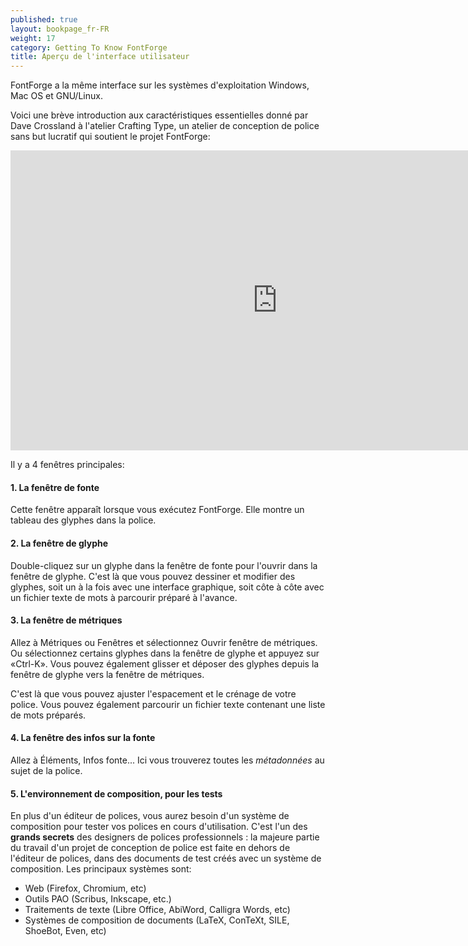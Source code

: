 ```yaml
---
published: true
layout: bookpage_fr-FR
weight: 17
category: Getting To Know FontForge
title: Aperçu de l'interface utilisateur
---
```


FontForge a la même interface sur les systèmes d'exploitation Windows, Mac OS et GNU/Linux.

Voici une brève introduction aux caractéristiques essentielles donné par Dave Crossland à l'atelier Crafting Type, un atelier de conception de police sans but lucratif qui soutient le projet FontForge:

<iframe width="853" height="480" src="https://www.youtube-nocookie.com/embed/_EhwHL1aloI?rel=0&amp;showinfo=0&t=1m55s" frameborder="0" allowfullscreen></iframe>

Il y a 4 fenêtres principales:

#### 1. La fenêtre de fonte

Cette fenêtre apparaît lorsque vous exécutez FontForge.
Elle montre un tableau des glyphes dans la police.

#### 2. La fenêtre de glyphe

Double-cliquez sur un glyphe dans la fenêtre de fonte pour l'ouvrir dans la fenêtre de glyphe.
C'est là que vous pouvez dessiner et modifier des glyphes, soit un à la fois avec une interface graphique, soit côte à côte avec un fichier texte de mots à parcourir préparé à l'avance.

#### 3. La fenêtre de métriques

Allez à Métriques ou Fenêtres et sélectionnez Ouvrir fenêtre de métriques.
Ou sélectionnez certains glyphes dans la fenêtre de glyphe et appuyez sur «Ctrl-K».
Vous pouvez également glisser et déposer des glyphes depuis la fenêtre de glyphe vers la fenêtre de métriques.

C'est là que vous pouvez ajuster l'espacement et le crénage de votre police.
Vous pouvez également parcourir un fichier texte contenant une liste de mots préparés.

#### 4. La fenêtre des infos sur la fonte

Allez à Éléments, Infos fonte... 
Ici vous trouverez toutes les _métadonnées_ au sujet de la police.

#### 5. L'environnement de composition, pour les tests

En plus d'un éditeur de polices, vous aurez besoin d'un système de composition pour tester vos polices en cours d'utilisation. C'est l'un des **grands secrets** des designers de polices professionnels : la majeure partie du travail d'un projet de conception de police est faite en dehors de l'éditeur de polices, dans des documents de test créés avec un système de composition.
Les principaux systèmes sont:

* Web (Firefox, Chromium, etc)
* Outils PAO (Scribus, Inkscape, etc.)
* Traitements de texte (Libre Office, AbiWord, Calligra Words, etc)
* Systèmes de composition de documents (LaTeX, ConTeXt, SILE, ShoeBot, Even, etc)
